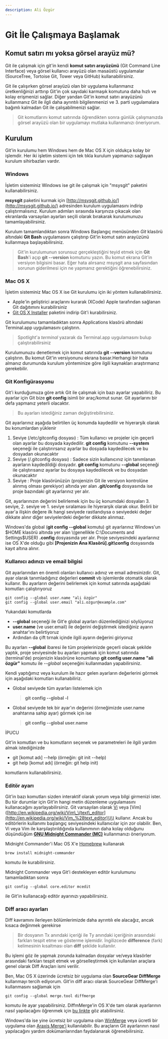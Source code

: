 ```yaml
---
description: Ali Özgür
---
```


# Git İle Çalışmaya Başlamak

## Komut satırı mı yoksa görsel arayüz mü?

Git ile çalışmak için git'in kendi **komut satırı arayüzünü** \(Git Command Line Interface\) veya görsel kullanıcı arayüzü olan masaüstü uygulamalar \(SourceTree, Tortoise Git, Tower veya GitHub\) kullanabilirsiniz.

Git ile çalışırken görsel arayüzü olan bir uygulama kullanmanız üretkenliğinizi arttırıp Git'in çok sayıdaki karmaşık komutuna daha hızlı ve kolay erişmenizi sağlar. Diğer yandan Git'in komut satırı arayüzünü kullanmanız Git ile ilgli daha ayrıntılı bilgilenmenizi ve 3. parti uygulamalara bağımlı kalmadan Git ile çalışabilmenizi sağlar.

> Git komutlarını komut satırında öğrendikten sonra günlük çalışmanızda görsel arayüzü olan bir uygulamayı mutlaka kullanmanızı öneriyorum.

## Kurulum

Git'in kurulumu hem Windows hem de Mac OS X için oldukça kolay bir işlemdir. Her iki işletim sistemi için tek tıkla kurulum yapmanızı sağlayan kurulum sihirbazları vardır.

### Windows

İşletim sisteminiz Windows ise git ile çalışmak için "msysgit" paketini kullanabilirsiniz.

**msysgit** paketini kurmak için [http://msysgit.github.io/](http://msysgit.github.io/) adresinden kurulum uygulamasını indirip çalıştırmalısınız. Kurulum adımları sırasında karşınıza çıkacak olan ekranlarda varsayılan ayarları seçili olarak bırakarak kurulumunuzu tamamlayabilirsiniz.

Kurulum tamamlandıktan sonra Windows Başlangıç menüsünden _Git_ klasörü altındaki **Git Bash** uygulamasını çalıştırıp Git'in komut satırı arayüzünü kullanmaya başlayabilirsiniz.

> Git'in kurulumunun sorunsuz gerçekleştiğini teyid etmek için **Git Bash**'i açıp **git --version** komutunu yazın. Bu komut ekrana Git'in versiyon bilgisini basar. Eğer hata alırsanız msysgit ana sayfasından sorunun giderilmesi için ne yapmanız gerektiğini öğrenebilirsiniz.

### Mac OS X

İşletim sisteminiz Mac OS X ise Git kurulumu için iki yöntem kullanabilirsiniz.

* Apple'in geliştirici araçlarını kurarak \(XCode\) Apple tarafından sağlanan Git dağıtımını kurabilirsiniz
* [Git OS X Installer](https://code.google.com/p/git-osx-installer/downloads/list?can=3) paketini indirip Git'i kurabilirsiniz.

Git kurulumunu tamamladıktan sonra Applications klasörü altındaki Terminal.app uygulamasını çalıştırın.

> Spotlight'a _terminal_ yazarak da Terminal.app uygulamasını bulup çalıştırabilirsiniz

Kurulumunuzu denetlemek için komut satırında **git --version** komutunu çalıştırın. Bu komut Git'in versiyonunu ekrana basar.Herhangi bir hata almanız durumunda kurulum yönteminize göre ilgili kaynakları araştırmanız gerekebilir.

### Git Konfigürasyonu

Git'i kurduğumuza göre artık Git ile çalışmak için bazı ayarlar yapabiliriz. Bu ayarlar için Git bize **git config** isimli bir araç/komut sunar. Git ayarlarını bir defa yapmanız yeterli olacaktır.

> Bu ayarları istediğiniz zaman değiştirebilirsiniz.

Git ayarlarınız aşağıda belirtilen üç konumda kaydedilir ve hiyerarşik olarak bu konumlardan yüklenir

1. Seviye \(/etc/gitconfig dosyası\) : Tüm kullanıcı ve projeler için geçerli olan ayarlar bu dosyada kaydedilir. **git config** komutunu **--system** seçeneği ile çalıştırırsanız ayarlar bu dosyada kaydedilecek ve bu dosyadan okunacaktır
2. Seviye \(/.gitconfig dosyası\) : Sadece sizin kullanıcınız için tanımlanan ayarların kaydedildiği dosyadır. **git config** komutunu **--global** seçeneği ile çalıştırısanız ayarlar bu dosyaya kaydedilecek ve bu dosyadan okunacaktır
3. Seviye : Proje klasörünüzün \(projenizin Git ile versiyon kontrolüne alınmış olması gerekiyor\) altında yer alan  **.git/config** dosyasında ise proje bazındaki git ayarlarınız yer alır.

Git, ayarlarınızın değerini belirlemek için bu üç konumdaki dosyaları 3. seviye, 2. seviye ve 1. seviye sıralaması ile hiyerarşik olarak okur. Belirli bir ayar'a ilişkin değere ilk hangi seviyede rastlandıysa o seviyedeki değer dikkate alınır diğer seviyelerdeki değerler dikkate alınmaz.

Windows'da global \(**git config --global** komutu\) git ayarlarınız Windows'un $HOME klasörü altında yer alan \(genellikle C:\Documents and Settings$USER\) **.config** dosyasında yer alır. Proje seviyesindeki ayarlarınız ise OS X'de olduğu gibi **\[Projenizin Ana Klasörü\].git\config** dosyasında kayıt altına alınır.

### Kullanıcı adınızı ve email bilgisi

Git ayarlarından en önemli olanları kullanıcı adınız ve email adresinizdir. Git, ayar olarak tanımladığınız değerleri **commit** vb işlemlerde otomatik olarak kullanır. Bu ayarların değerini belirlemek için komut satırında aşağıdaki komutları çalıştırıyoruz

```text
git config --global user.name "ali özgür"
git config --global user.email "ali.ozgur@example.com"
```

Yukarıdaki komutlarda

* **--global** seçeneği ile Git'e global ayarları düzenlediğinizi söylüyoruz
* **user.name** \(ve user.email\) ile değerini değiştirmek istediğiniz ayarın anahtar'ını belirtiyoruz
* Ardından da çift tırnak içinde ilgili ayarın değerini giriyoruz

Bu ayarları **--global** ibaresi ile tüm projelerinizde geçerli olacak şekilde yaptık, proje seviyesinde bu ayarları yapmak için komut satırında \(terminal'de\) projenizin klasörüne konumlanıp **git config user.name "ali özgür"** komutu ile _--global_ seçeneğini kullanmadan yapabilirsiniz.

Kendi yaptığımız veya kurulum ile hazır gelen ayarların değerlerini görmek için aşağıdaki komutları kullanabiliriz.

* Global seviyede tüm ayarları listelemek için

  > **git config --global -l**

* Global seviyede tek bir ayar'ın değerini \(örneğimizde user.name anahtarına sahip ayar\) görmek için ise

  > **git config --global user.name**

İPUCU

Git'in komutları ve bu komutların seçenek ve parametreleri ile ilgili yardım almak istediğinizde

* git \[komut adı\] --help \(örneğin: git init --help\)
* git help \[komut adı\] \(örneğin: git help init\)

 komutlarını kullanabilirsiniz.

### Editör ayarı

Git'in bazı komutları sizden interaktif olarak yorum veya bilgi girmenizi ister. Bu tür durumlar için Git'in hangi metin düzenleme uygulamasını kullanacağını ayarlayabilirsiniz. Git varsayılan olarak [Vi](http://en.wikipedia.org/wiki/Vi) veya \[Vim\]\([http://en.wikipedia.org/wiki/Vim\_\(text\_editor](http://en.wikipedia.org/wiki/Vim_%28text_editor)\)\) kullanır. Ancak bu editörlerin kullanımı başlangıç seviyesindeki kullanıcılar için zor olabilir. Ben, Vi veya Vim ile karşılaştırıldığında kullanımının daha kolay olduğunu düşündüğüm [**GNU Midnight Commander \(MC\)**](https://www.midnight-commander.org/) kullanmanızı öneriyorum.

Midnight Commander'i Mac OS X'e [Homebrew](http://brew.sh/) kullanarak

```text
brew install midnight-commander
```

komutu ile kurabilirsiniz.

Midnight Commander veya Git'i destekleyen editör kurulumunu tamamladıktan sonra

```text
git config --global core.editor mcedit
```

ile Git'in kullanacağı editör ayarınızı yapabilirsiniz.

### Diff aracı ayarları

Diff kavramını ilerleyen bölümlerimizde daha ayrıntılı ele alacağız, ancak kısaca değinmek gerekirse

> Bir dosyanın Tx anındaki içeriği ile Ty anındaki içeriğinin arasındaki farkları tespit etme ve gösterme işlemidir. İngilizcede **difference** \(fark\) kelimesinin kısaltması olan **diff** şeklide kullanılır.

Bu işlemi göz ile yapmak zorunda kalmadan dosyalar ve/veya klasörler arasındaki farkları tespit etmek ve görselleştirmek için kullanılan araçlara genel olarak Diff Araçları ismi verilir.

Ben, Mac OS X üzerinde ücretsiz bir uygulama olan **SourceGear DiffMerge** kullanmayı tercih ediyorum. Git'in diff aracı olarak SourceGear DiffMerge'i kullanmasını sağlamak için

```text
git config --global merge.tool diffmerge
```

komutu ile ayar yapabilirsiniz. DiffmMerge'in OS X'de tam olarak ayarlarının nasıl yapılacağını öğrenmek için [bu linkte](http://twobitlabs.com/2011/08/install-diffmerge-git-mac-os-x/) göz atabilirsiniz.

Windows'da ise yine ücretsiz bir uygulama olan [WinMerge](http://winmerge.org/downloads/) veya ücretli bir uygulama olan [Araxis Merge'i](http://www.araxis.com/merge/download.en) kullanılabilir. Bu araçların Git ayarlarının nasıl yapılacağını yardım dokümanlarından faydalanarak öğrenebilirsiniz.

